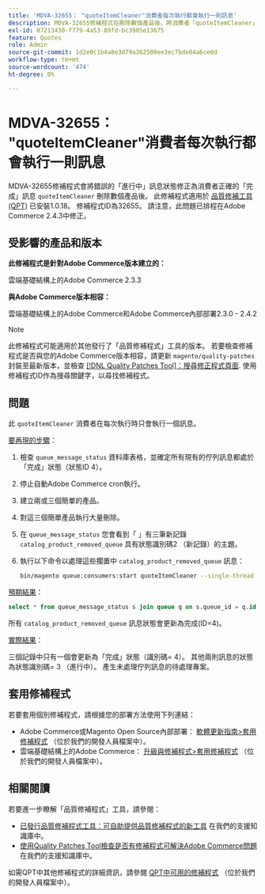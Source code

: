 ```yaml
---
title: 'MDVA-32655： "quoteItemCleaner"消費者每次執行都會執行一則訊息'
description: MDVA-32655修補程式在刪除數個產品後，將消費者「quoteItemCleaner」不正確的「進行中」訊息狀態修正為正確的「完整」訊息。 安裝[Quality Patches Tool (QPT)](/help/announcements/adobe-commerce-announcements/magento-quality-patches-released-new-tool-to-self-serve-quality-patches.md) 1.0.18後，即可使用此修補程式。 修補程式ID為32655。 請注意，此問題已排程在Adobe Commerce 2.4.3中修正。
exl-id: 07213430-f779-4a53-89fd-bc3905e13675
feature: Quotes
role: Admin
source-git-commit: 1d2e0c1b4a8e3d79a362500ee3ec7bde84a6ce0d
workflow-type: tm+mt
source-wordcount: '474'
ht-degree: 0%

---
```


# MDVA-32655： &quot;quoteItemCleaner&quot;消費者每次執行都會執行一則訊息

MDVA-32655修補程式會將錯誤的「進行中」訊息狀態修正為消費者正確的「完成」訊息 `quoteItemCleaner` 刪除數個產品後。 此修補程式適用於 [品質修補工具(QPT)](/help/announcements/adobe-commerce-announcements/magento-quality-patches-released-new-tool-to-self-serve-quality-patches.md) 已安裝1.0.18。 修補程式ID為32655。 請注意，此問題已排程在Adobe Commerce 2.4.3中修正。

## 受影響的產品和版本

**此修補程式是針對Adobe Commerce版本建立的：**

雲端基礎結構上的Adobe Commerce 2.3.3

**與Adobe Commerce版本相容：**

雲端基礎結構上的Adobe Commerce和Adobe Commerce內部部署2.3.0 - 2.4.2

>[!NOTE]
>
>此修補程式可能適用於其他發行了「品質修補程式」工具的版本。 若要檢查修補程式是否與您的Adobe Commerce版本相容，請更新 `magento/quality-patches` 封裝至最新版本，並檢查 [[!DNL Quality Patches Tool]：搜尋修正程式頁面](https://devdocs.magento.com/quality-patches/tool.html#patch-grid). 使用修補程式ID作為搜尋關鍵字，以尋找修補程式。

## 問題

此 `quoteItemCleaner` 消費者在每次執行時只會執行一個訊息。

<u>要再現的步驟</u>：

1. 檢查 `queue_message_status` 資料庫表格，並確定所有現有的佇列訊息都處於「完成」狀態（狀態ID 4）。
1. 停止自動Adobe Commerce cron執行。
1. 建立兩或三個簡單的產品。
1. 對這三個簡單產品執行大量刪除。
1. 在 `queue_message_status` 您會看到「 」有三筆新記錄 `catalog_product_removed_queue` 具有狀態識別碼2 （新記錄）的主題。
1. 執行以下命令以處理這些擱置中 `catalog_product_removed_queue` 訊息：

   ```bash
   bin/magento queue:consumers:start quoteItemCleaner --single-thread --max-messages=100
   ```

<u>預期結果</u>：

```sql
select * from queue_message_status s join queue q on s.queue_id = q.id where q.name = "catalog_product_removed_queue";
```

所有 `catalog_product_removed_queue` 訊息狀態會更新為完成(ID=4)。

<u>實際結果</u>：

三個記錄中只有一個會更新為「完成」狀態（識別碼= 4）。 其他兩則訊息的狀態為狀態識別碼= 3 （進行中）。 產生未處理佇列訊息的待處理專案。

## 套用修補程式

若要套用個別修補程式，請根據您的部署方法使用下列連結：

* Adobe Commerce或Magento Open Source內部部署： [軟體更新指南>套用修補程式](https://devdocs.magento.com/guides/v2.4/comp-mgr/patching/mqp.html) （位於我們的開發人員檔案中）。
* 雲端基礎結構上的Adobe Commerce： [升級與修補程式>套用修補程式](https://devdocs.magento.com/cloud/project/project-patch.html) （位於我們的開發人員檔案中）。

## 相關閱讀

若要進一步瞭解「品質修補程式」工具，請參閱：

* [已發行品質修補程式工具：可自助提供品質修補程式的新工具](/help/announcements/adobe-commerce-announcements/magento-quality-patches-released-new-tool-to-self-serve-quality-patches.md) 在我們的支援知識庫中。
* [使用Quality Patches Tool檢查是否有修補程式可解決Adobe Commerce問題](/help/support-tools/patches-available-in-qpt-tool/check-patch-for-magento-issue-with-magento-quality-patches.md) 在我們的支援知識庫中。

如需QPT中其他修補程式的詳細資訊，請參閱 [QPT中可用的修補程式](https://devdocs.magento.com/quality-patches/tool.html#patch-grid) （位於我們的開發人員檔案中）。
